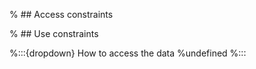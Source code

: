 % ## Access constraints

% ## Use constraints

%:::{dropdown} How to access the data
%undefined
%:::

